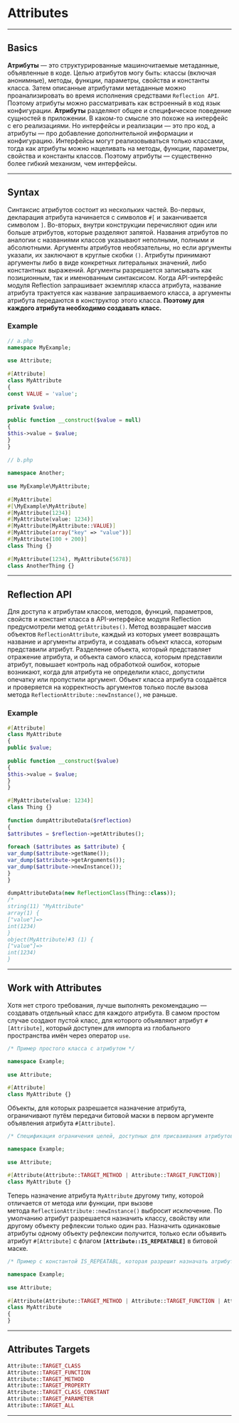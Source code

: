 # Attributes
***
## Basics
**Атрибуты** — это структурированные машиночитаемые метаданные, объявленные в коде. Целью атрибутов могу быть: классы (включая анонимные), методы, функции, параметры, свойства и константы класса. Затем описанные атрибутами метаданные можно проанализировать во время исполнения средствами `Reflection API`. Поэтому атрибуты можно рассматривать как встроенный в код язык конфигурации.
**Атрибуты** разделяют общее и специфическое поведение сущностей в приложении. В каком-то смысле это похоже на интерфейс с его реализациями. Но интерфейсы и реализации — это про код, а атрибуты — про добавление дополнительной информации и конфигурацию. Интерфейсы могут реализовываться только классами, тогда как атрибуты можно нацеливать на методы, функции, параметры, свойства и константы классов. Поэтому атрибуты — существенно более гибкий механизм, чем интерфейсы.
***
## Syntax
Синтаксис атрибутов состоит из нескольких частей. Во-первых, декларация атрибута начинается с символов `#[` и заканчивается символом `]`. Во-вторых, внутри конструкции перечисляют один или больше атрибутов, которые разделяют запятой. Названия атрибутов по аналогии с названиями классов указывают неполными, полными и абсолютными. Аргументы атрибутов необязательны, но если аргументы указали, их заключают в круглые скобки `()`. Атрибуты принимают аргументы либо в виде конкретных литеральных значений, либо константных выражений. Аргументы разрешается записывать как позиционным, так и именованным синтаксисом.
Когда API-интерфейс модуля Reflection запрашивает экземпляр класса атрибута, название атрибута трактуется как название запрашиваемого класса, а аргументы атрибута передаются в конструктор этого класса. **Поэтому для каждого атрибута необходимо создавать класс.**
### Example
``` php
// a.php  
namespace MyExample;  
  
use Attribute;  
  
#[Attribute]  
class MyAttribute  
{  
const VALUE = 'value';  
  
private $value;  
  
public function __construct($value = null)  
{  
$this->value = $value;  
}  
}  
  
// b.php  
  
namespace Another;  
  
use MyExample\MyAttribute;  
  
#[MyAttribute]  
#[\MyExample\MyAttribute]  
#[MyAttribute(1234)]  
#[MyAttribute(value: 1234)]  
#[MyAttribute(MyAttribute::VALUE)]  
#[MyAttribute(array("key" => "value"))]  
#[MyAttribute(100 + 200)]  
class Thing {}  
  
#[MyAttribute(1234), MyAttribute(5678)]  
class AnotherThing {}
```
***
## Reflection API
Для доступа к атрибутам классов, методов, функций, параметров, свойств и констант класса в API-интерфейсе модуля Reflection предусмотрели метод `getAttributes()`. Метод возвращает массив объектов `ReflectionAttribute`, каждый из которых умеет возвращать название и аргументы атрибута, и создавать объект класса, которым представили атрибут.
Разделение объекта, который представляет отражение атрибута, и объекта самого класса, которым представили атрибут, повышает контроль над обработкой ошибок, которые возникают, когда для атрибута не определили класс, допустили опечатку или пропустили аргумент. Объект класса атрибута создаётся и проверяется на корректность аргументов только после вызова метода `ReflectionAttribute::newInstance()`, не раньше.
### Example
```php
#[Attribute]  
class MyAttribute  
{  
public $value;  
  
public function __construct($value)  
{  
$this->value = $value;  
}  
}  
  
#[MyAttribute(value: 1234)]  
class Thing {}  
  
function dumpAttributeData($reflection)  
{  
$attributes = $reflection->getAttributes();  
  
foreach ($attributes as $attribute) {  
var_dump($attribute->getName());  
var_dump($attribute->getArguments());  
var_dump($attribute->newInstance());  
}  
}  
  
dumpAttributeData(new ReflectionClass(Thing::class));  
/*  
string(11) "MyAttribute"  
array(1) {  
["value"]=>  
int(1234)  
}  
object(MyAttribute)#3 (1) {  
["value"]=>  
int(1234)  
}
```
***
## Work with Attributes
Хотя нет строго требования, лучше выполнять рекомендацию — создавать отдельный класс для каждого атрибута. В самом простом случае создают пустой класс, для которого объявляют атрибут `#[Attribute]`, который доступен для импорта из глобального пространства имён через оператор `use`.
```php
/* Пример простого класса с атрибутом */

namespace Example;  
  
use Attribute;  
  
#[Attribute]  
class MyAttribute {}
```
Объекты, для которых разрешается назначение атрибута, ограничивают путём передачи битовой маски в первом аргументе объявления атрибута `#[Attribute]`.
```php
/* Спецификация ограничения целей, доступных для присваивания атрибутов */

namespace Example;  
  
use Attribute;  
  
#[Attribute(Attribute::TARGET_METHOD | Attribute::TARGET_FUNCTION)]  
class MyAttribute {}
```
Теперь назначение атрибута `MyAttribute` другому типу, которой отличается от метода или функции, при вызове метода `ReflectionAttribute::newInstance()` выбросит исключение.
По умолчанию атрибут разрешается назначить классу, свойству или другому объекту рефлексии только один раз. Назначить одинаковые атрибуты одному объекту рефлексии получится, только если объявить атрибут `#[Attribute]` с флагом **`[Attribute::IS_REPEATABLE]`** в битовой маске.
```php
/* Пример с константой IS_REPEATABL, которая разрешит назначать атрибут многократно */

namespace Example;  
  
use Attribute;  
  
#[Attribute(Attribute::TARGET_METHOD | Attribute::TARGET_FUNCTION | Attribute::IS_REPEATABLE)]  
class MyAttribute  
{  
}
```
***
## Attributes Targets
```php
Attribute::TARGET_CLASS
Attribute::TARGET_FUNCTION
Attribute::TARGET_METHOD
Attribute::TARGET_PROPERTY
Attribute::TARGET_CLASS_CONSTANT
Attribute::TARGET_PARAMETER
Attribute::TARGET_ALL
```
***
